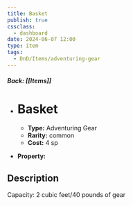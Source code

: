 ```yaml
---
title: Basket
publish: true
cssclass:
  - dashboard
date: 2024-06-07 12:00
type: item
tags:
  - DnD/Items/adventuring-gear
---
```


##### Back: [[Items]]

- # Basket

    - **Type:** Adventuring Gear
    - **Rarity:** common
    - **Cost:** 4 sp
- **Property:** 



## Description 

Capacity: 2 cubic feet/40 pounds of gear 
